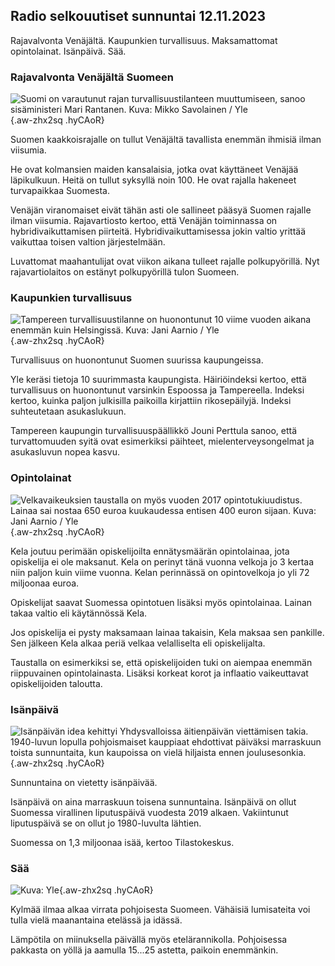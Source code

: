 ## Radio selkouutiset sunnuntai 12.11.2023

Rajavalvonta Venäjältä. Kaupunkien turvallisuus. Maksamattomat opintolainat. Isänpäivä. Sää.

### Rajavalvonta Venäjältä Suomeen

![Suomi on varautunut rajan turvallisuustilanteen muuttumiseen, sanoo sisäministeri Mari Rantanen. Kuva: Mikko Savolainen / Yle](https://images.cdn.yle.fi/image/upload/c_crop,h_2720,w_4836,x_0,y_450/ar_1.7777777777777777,c_fill,g_faces,h_675,w_1200/dpr_1.0/q_auto:eco/f_auto/fl_lossy/v1695988171/39-11790926516b884859ee){.aw-zhx2sq .hyCAoR}

Suomen kaakkoisrajalle on tullut Venäjältä tavallista enemmän ihmisiä ilman viisumia.

He ovat kolmansien maiden kansalaisia, jotka ovat käyttäneet Venäjää läpikulkuun. Heitä on tullut syksyllä noin 100. He ovat rajalla hakeneet turvapaikkaa Suomesta.

Venäjän viranomaiset eivät tähän asti ole sallineet pääsyä Suomen rajalle ilman viisumia. Rajavartiosto kertoo, että Venäjän toiminnassa on hybridivaikuttamisen piirteitä. Hybridivaikuttamisessa jokin valtio yrittää vaikuttaa toisen valtion järjestelmään.

Luvattomat maahantulijat ovat viikon aikana tulleet rajalle polkupyörillä. Nyt rajavartiolaitos on estänyt polkupyörillä tulon Suomeen.

### Kaupunkien turvallisuus

![Tampereen turvallisuustilanne on huonontunut 10 viime vuoden aikana enemmän kuin Helsingissä. Kuva: Jani Aarnio / Yle](https://images.cdn.yle.fi/image/upload/c_crop,h_2687,w_4777,x_1,y_258/ar_1.7777777777777777,c_fill,g_faces,h_675,w_1200/dpr_1.0/q_auto:eco/f_auto/fl_lossy/v1699517677/39-1197321654a95de6dbe7){.aw-zhx2sq .hyCAoR}

Turvallisuus on huonontunut Suomen suurissa kaupungeissa.

Yle keräsi tietoja 10 suurimmasta kaupungista. Häiriöindeksi kertoo, että turvallisuus on huonontunut varsinkin Espoossa ja Tampereella. Indeksi kertoo, kuinka paljon julkisilla paikoilla kirjattiin rikosepäilyjä. Indeksi suhteutetaan asukaslukuun.

Tampereen kaupungin turvallisuuspäällikkö Jouni Perttula sanoo, että turvattomuuden syitä ovat esimerkiksi päihteet, mielenterveysongelmat ja asukasluvun nopea kasvu.

### Opintolainat

![Velkavaikeuksien taustalla on myös vuoden 2017 opintotukiuudistus. Lainaa sai nostaa 650 euroa kuukaudessa entisen 400 euron sijaan. Kuva: Jani Aarnio / Yle](https://images.cdn.yle.fi/image/upload/c_crop,h_3078,w_5472,x_0,y_557/ar_1.7777777777777777,c_fill,g_faces,h_675,w_1200/dpr_1.0/q_auto:eco/f_auto/fl_lossy/v1694583672/39-1171262650149d3dfd0c){.aw-zhx2sq .hyCAoR}

Kela joutuu perimään opiskelijoilta ennätysmäärän opintolainaa, jota opiskelija ei ole maksanut. Kela on perinyt tänä vuonna velkoja jo 3 kertaa niin paljon kuin viime vuonna. Kelan perinnässä on opintovelkoja jo yli 72 miljoonaa euroa.

Opiskelijat saavat Suomessa opintotuen lisäksi myös opintolainaa. Lainan takaa valtio eli käytännössä Kela.

Jos opiskelija ei pysty maksamaan lainaa takaisin, Kela maksaa sen pankille. Sen jälkeen Kela alkaa periä velkaa velalliselta eli opiskelijalta.

Taustalla on esimerkiksi se, että opiskelijoiden tuki on aiempaa enemmän riippuvainen opintolainasta. Lisäksi korkeat korot ja inflaatio vaikeuttavat opiskelijoiden taloutta.

### Isänpäivä

![Isänpäivän idea kehittyi Yhdysvalloissa äitienpäivän viettämisen takia. 1940-luvun lopulla pohjoismaiset kauppiaat ehdottivat päiväksi marraskuun toista sunnuntaita, kun kaupoissa on vielä hiljaista ennen joulusesonkia.](https://images.cdn.yle.fi/image/upload/c_crop,h_360,w_640,x_0,y_0/ar_1.7777777777777777,c_fill,g_faces,h_675,w_1200/dpr_1.0/q_auto:eco/f_auto/fl_lossy/v1510307500/39-4421515a057677df668){.aw-zhx2sq .hyCAoR}

Sunnuntaina on vietetty isänpäivää.

Isänpäivä on aina marraskuun toisena sunnuntaina. Isänpäivä on ollut Suomessa virallinen liputuspäivä vuodesta 2019 alkaen. Vakiintunut liputuspäivä se on ollut jo 1980-luvulta lähtien.

Suomessa on 1,3 miljoonaa isää, kertoo Tilastokeskus.

### Sää

![ Kuva: Yle](https://images.cdn.yle.fi/image/upload/c_crop,h_1080,w_1919,x_0,y_0/ar_1.7777777777777777,c_fill,g_faces,h_675,w_1200/dpr_1.0/q_auto:eco/f_auto/fl_lossy/v1699803736/39-11995176550f22164d93){.aw-zhx2sq .hyCAoR}

Kylmää ilmaa alkaa virrata pohjoisesta Suomeen. Vähäisiä lumisateita voi tulla vielä maanantaina etelässä ja idässä.

Lämpötila on miinuksella päivällä myös etelärannikolla. Pohjoisessa pakkasta on yöllä ja aamulla 15\...25 astetta, paikoin enemmänkin.
